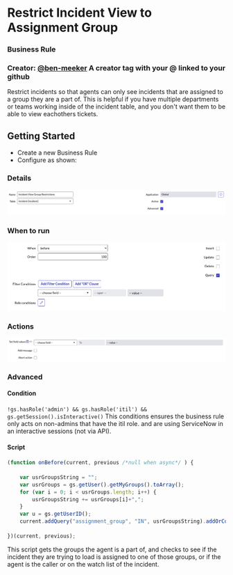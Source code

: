 # Restrict Incident View to Assignment Group

### Business Rule   

### Creator: [@ben-meeker](https://github.com/ben-meeker) A creator tag with your @ linked to your github

Restrict incidents so that agents can only see incidents that are assigned to a group they are a part of. This is helpful if you have multiple departments or teams working inside of the incident table, and you don't want them to be able to view eachothers tickets.

## Getting Started
* Create a new Business Rule
* Configure as shown:
### Details
![Details](details.png "Details")
### When to run
![When to run](when-to-run.png "When to run")
### Actions
![Actions](actions.png "Actions")
### Advanced
#### Condition
`!gs.hasRole('admin') && gs.hasRole('itil') && gs.getSession().isInteractive()`
This conditions ensures the business rule only acts on non-admins that have the itil role. and are using ServiceNow in an interactive sessions (not via API).
#### Script
```javascript
(function onBefore(current, previous /*null when async*/ ) {

	var usrGroupsString = "";
    var usrGroups = gs.getUser().getMyGroups().toArray();
	for (var i = 0; i < usrGroups.length; i++) {
		usrGroupsString += usrGroups[i]+",";
	} 
	var u = gs.getUserID();
    current.addQuery("assignment_group", "IN", usrGroupsString).addOrCondition("caller_id", u).addOrCondition("watch_list", "CONTAINS", u);

})(current, previous);
```
This script gets the groups the agent is a part of, and checks to see if the incident they are trying to load is assigned to one of those groups, or if the agent is the caller or on the watch list of the incident.